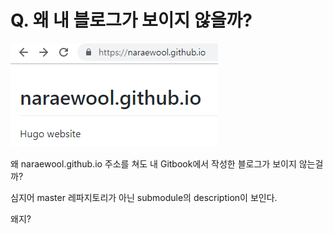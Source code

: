 # Q. 왜 내 블로그가 보이지 않을까?

![](../../.gitbook/assets/image%20%2812%29.png)

왜 naraewool.github.io 주소를 쳐도 내 Gitbook에서 작성한 블로그가 보이지 않는걸까? 

심지어 master 레파지토리가 아닌 submodule의 description이 보인다. 

왜지? 



